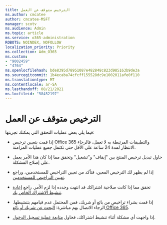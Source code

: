 ```yaml
---
title: الترخيص متوقف عن العمل
ms.author: cmcatee
author: cmcatee-MSFT
manager: scotv
ms.audience: Admin
ms.topic: article
ms.service: o365-administration
ROBOTS: NOINDEX, NOFOLLOW
localization_priority: Priority
ms.collection: Adm_O365
ms.custom:
- "9002459"
- "4764"
ms.openlocfilehash: bde8395d78951087e482848c823d985163b9de3a
ms.sourcegitcommit: 1b4ecaba74cfcff155528dc9e1002011afe0f110
ms.translationtype: MT
ms.contentlocale: ar-SA
ms.lasthandoff: 08/21/2021
ms.locfileid: "58452197"
---
```

# <a name="license-not-working"></a>الترخيص متوقف عن العمل

فيما يلي بعض عمليات التحقق التي يمكنك تجربتها:

- إذا قمت بتعيين ترخيص Office 365 والتطبيقات المرتبطة به لا تعمل، فالرجاء الانتظار لمدة 24 ساعة على الأقل حتى تكتمل جميع عمليات المزامنة. 

- حاول تبديل ترخيص المنتج بين "إيقاف" و"تشغيل" وتحقق مما إذا كان هذا الأمر يعمل على إصلاح المشكلة. 

- إذا لم يظهر لك الترخيص المعين، فتأكد من تعيين التراخيص للمستخدمين، وراجع [تعيين التراخيص للمستخدمين](https://docs.microsoft.com/microsoft-365/admin/manage/assign-licenses-to-users?view=o365-worldwide).

- تحقق مما إذا كانت صلاحية اشتراكك قد انتهت وجدده إذا لزم الأمر. راجع [إعادة تنشيط الاشتراك الخاص بك](https://docs.microsoft.com/alchemyinsights/reactivate-your-subscription). 

- إذا قمت بشراء تراخيص من بائع أو شريك، فمن المحتمل عدم قيامهم بتنشيطها. الرجاء الاتصال بهم مباشرة: [البحث عن شريك أو بائع Office 365](https://docs.microsoft.com//microsoft-365/admin/manage/find-your-partner-or-reseller).

- إذا واجهت أي مشكلة أثناء تنشيط اشتراكك، فحاول [متابعة عملية تسجيل الدخول](https://go.microsoft.com/fwlink/?linkid=2126800).
